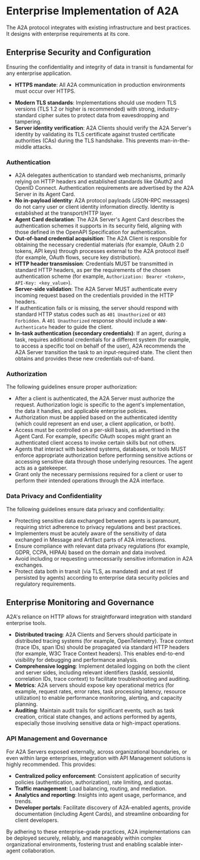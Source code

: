 # Enterprise Implementation of A2A

The A2A protocol integrates with existing infrastructure and best practices. It
designs with enterprise requirements at its core.

## Enterprise Security and Configuration

Ensuring the confidentiality and integrity of data in transit is fundamental for
any enterprise application.

-   **HTTPS mandate**: All A2A communication in production environments must
    occur over HTTPS.
*   **Modern TLS standards**: Implementations should use modern TLS versions
    (TLS 1.2 or higher is recommended) with strong, industry-standard cipher
    suites to protect data from eavesdropping and tampering.
*   **Server identity verification**: A2A Clients should verify the A2A Server's
    identity by validating its TLS certificate against trusted certificate
    authorities (CAs) during the TLS handshake. This prevents man-in-the-middle
    attacks.

### Authentication

*   A2A delegates authentication to standard web mechanisms, primarily relying
    on HTTP headers and established standards like OAuth2 and OpenID Connect.
    Authentication requirements are advertised by the A2A Server in its Agent
    Card.
*   **No in-payload identity**: A2A protocol payloads (JSON-RPC messages) do not
    carry user or client identity information directly. Identity is established
    at the transport/HTTP layer.
*   **Agent Card declaration**: The A2A Server's Agent Card describes the
    authentication schemes it supports in its security field, aligning with
    those defined in the OpenAPI Specification for authentication.
*   **Out-of-band credential acquisition**: The A2A Client is responsible for
    obtaining the necessary credential materials (for example, OAuth 2.0 tokens,
    API keys) through processes external to the A2A protocol itself (for
    example, OAuth flows, secure key distribution).
*   **HTTP header transmission**: Credentials MUST be transmitted in standard
    HTTP headers, as per the requirements of the chosen authentication scheme
    (for example, `Authorization: Bearer <token>`, `API-Key: <key_value>`).
*   **Server-side validation**: The A2A Server MUST authenticate every incoming
    request based on the credentials provided in the HTTP headers.
*   If authentication fails or is missing, the server should respond with
    standard HTTP status codes such as `401 Unauthorized` or `403 Forbidden`. A
    `401 Unauthorized` response should include a `WWW-Authenticate` header to
    guide the client.
*   **In-task authentication (secondary credentials)**: If an agent, during a
    task, requires additional credentials for a different system (for example,
    to access a specific tool on behalf of the user), A2A recommends the A2A
    Server transition the task to an input-required state. The client then
    obtains and provides these new credentials out-of-band.

### Authorization

The following guidelines ensure proper authorization:

*   After a client is authenticated, the A2A Server must authorize the request.
    Authorization logic is specific to the agent's implementation, the data it
    handles, and applicable enterprise policies.
*   Authorization must be applied based on the authenticated identity (which
    could represent an end user, a client application, or both).
*   Access must be controlled on a per-skill basis, as advertised in the Agent
    Card. For example, specific OAuth scopes might grant an authenticated client
    access to invoke certain skills but not others.
*   Agents that interact with backend systems, databases, or tools MUST enforce
    appropriate authorization before performing sensitive actions or accessing
    sensitive data through those underlying resources. The agent acts as a
    gatekeeper.
*   Grant only the necessary permissions required for a client or user to
    perform their intended operations through the A2A interface.

### Data Privacy and Confidentiality

The following guidelines ensure data privacy and
confidentiality:

*   Protecting sensitive data exchanged between agents is paramount, requiring
    strict adherence to privacy regulations and best practices.
*   Implementers must be acutely aware of the sensitivity of data exchanged in
    Message and Artifact parts of A2A interactions.
*   Ensure compliance with relevant data privacy regulations (for example, GDPR,
    CCPA, HIPAA) based on the domain and data involved.
*   Avoid including or requesting unnecessarily sensitive information in A2A
    exchanges.
*   Protect data both in transit (via TLS, as mandated) and at rest (if
    persisted by agents) according to enterprise data security policies and
    regulatory requirements.

## Enterprise Monitoring and Governance

A2A's reliance on HTTP allows for straightforward integration with standard
enterprise tools.

*   **Distributed tracing**: A2A Clients and Servers should participate in
    distributed tracing systems (for example, OpenTelemetry). Trace context
    (trace IDs, span IDs) should be propagated via standard HTTP headers (for
    example, W3C Trace Context headers). This enables end-to-end visibility for
    debugging and performance analysis.
*   **Comprehensive logging**: Implement detailed logging on both the client and
    server sides, including relevant identifiers (taskId, sessionId, correlation
    IDs, trace context) to facilitate troubleshooting and auditing.
*   **Metrics**: A2A servers should expose key operational metrics (for example,
    request rates, error rates, task processing latency, resource utilization)
    to enable performance monitoring, alerting, and capacity planning.
*   **Auditing**: Maintain audit trails for significant events, such as task
    creation, critical state changes, and actions performed by agents,
    especially those involving sensitive data or high-impact operations.

### API Management and Governance

For A2A Servers exposed externally, across organizational boundaries, or even
within large enterprises, integration with API Management solutions is highly
recommended. This provides:

*   **Centralized policy enforcement**: Consistent application of security
    policies (authentication, authorization), rate limiting, and quotas.
*   **Traffic management**: Load balancing, routing, and mediation.
*   **Analytics and reporting**: Insights into agent usage, performance, and
    trends.
*   **Developer portals**: Facilitate discovery of A2A-enabled agents, provide
    documentation (including Agent Cards), and streamline onboarding for client
    developers.

By adhering to these enterprise-grade practices, A2A implementations can be
deployed securely, reliably, and manageably within complex organizational
environments, fostering trust and enabling scalable inter-agent collaboration.



  
